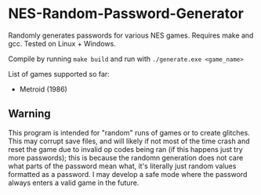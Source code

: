 # NES-Random-Password-Generator
Randomly generates passwords for various NES games.
Requires make and gcc. Tested on Linux + Windows.

Compile by running `make build`
and run with `./generate.exe <game_name>`

List of games supported so far:
- Metroid (1986)

## Warning
This program is intended for "random" runs of games or to create glitches. This may corrupt save files, and will likely if not
most of the time crash and reset the game due to invalid op codes being ran (if this happens just try more passwords); this is because the randomn generation does
not care what parts of the password mean what, it's literally just random values formatted as a password. I may develop a safe
mode where the password always enters a valid game in the future.
